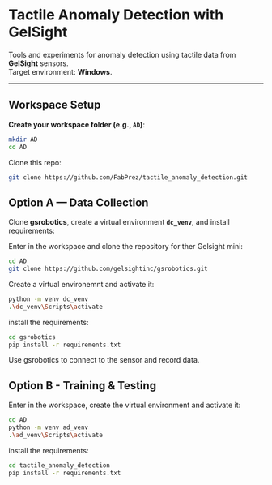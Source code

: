 # Tactile Anomaly Detection with GelSight

Tools and experiments for anomaly detection using tactile data from **GelSight** sensors.  
Target environment: **Windows**.

---

## Workspace Setup
**Create your workspace folder (e.g., `AD`)**:
```bash
mkdir AD
cd AD
```
Clone this repo:
```bash
git clone https://github.com/FabPrez/tactile_anomaly_detection.git
```

## Option A — Data Collection

Clone **gsrobotics**, create a virtual environment **`dc_venv`**, and install requirements:

Enter in the workspace and clone the repository for ther Gelsight mini:
```bash
cd AD
git clone https://github.com/gelsightinc/gsrobotics.git
```
Create a virtual environemnt and activate it:
```bash
python -m venv dc_venv
.\dc_venv\Scripts\activate
```
install the requirements:
```bash
cd gsrobotics
pip install -r requirements.txt
```

Use gsrobotics to connect to the sensor and record data.


## Option B - Training & Testing
Enter in the workspace, create the virtual environment and activate it:
```bash
cd AD
python -m venv ad_venv
.\ad_venv\Scripts\activate
```

install the requirements:
```bash
cd tactile_anomaly_detection
pip install -r requirements.txt
```
